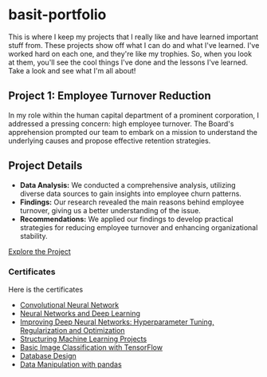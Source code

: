 # basit-portfolio
This is where I keep my projects that I really like and have learned important stuff from. These projects show off what I can do and what I've learned. I've worked hard on each one, and they're like my trophies. So, when you look at them, you'll see the cool things I've done and the lessons I've learned. Take a look and see what I'm all about!


## Project 1: Employee Turnover Reduction
In my role within the human capital department of a prominent corporation, I addressed a pressing concern: high employee turnover. The Board's apprehension prompted our team to embark on a mission to understand the underlying causes and propose effective retention strategies.

## Project Details
- **Data Analysis:** We conducted a comprehensive analysis, utilizing diverse data sources to gain insights into employee churn patterns.
- **Findings:** Our research revealed the main reasons behind employee turnover, giving us a better understanding of the issue.
- **Recommendations:** We applied our findings to develop practical strategies for reducing employee turnover and enhancing organizational stability.
 
[Explore the Project](https://app.datacamp.com/workspace/w/123973a4-159c-4f2c-9274-28e23f47d972)



### Certificates

Here is the certificates  
- [Convolutional Neural Network](https://www.coursera.org/account/accomplishments/certificate/GXNEPZGWCUMA)
- [Neural Networks and Deep Learning](https://www.coursera.org/account/accomplishments/certificate/GXNEPZGWCUMA)
- [Improving Deep Neural Networks: Hyperparameter Tuning, Regularization and Optimization](https://www.coursera.org/account/accomplishments/certificate/H58LFSY26H6D)
- [Structuring Machine Learning Projects](https://www.coursera.org/account/accomplishments/certificate/XKULD8EUXX2Y)
- [Basic Image Classification with TensorFlow](https://www.coursera.org/account/accomplishments/certificate/3Z5J6LAVMEPE)
- [Database Design](https://www.datacamp.com/statement-of-accomplishment/course/232732c939b94076d03ec528c0087c83e79be81e?raw=1)
- [Data Manipulation with pandas](https://www.datacamp.com/statement-of-accomplishment/course/207de4e7848609876076b890f402d7099c47df70?raw=1)



